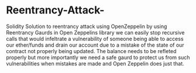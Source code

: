 # Reentrancy-Attack-
 Solidity Solution to reentrancy attack using OpenZeppelin 
 by using Reentrancy Gaurds in Open Zeppelins library we can easily stop recursive calls that would infeltrate a vulnerability 
 of someone being able to access our ether/funds and drain our account due to a mistake of the state of our contract not properly being
 updated. The balance needs to be refleted properly but more importantly we need a safe gaurd to protect us from such vulnerabilities
 when mistakes are made and Open Zeppelin does just that. 
